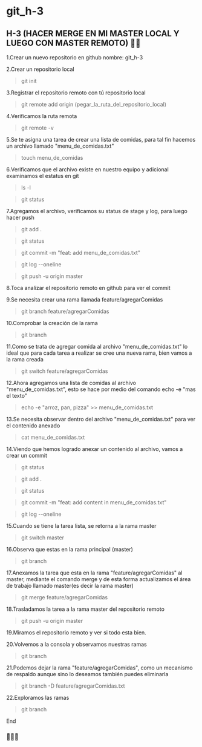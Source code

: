 # git_h-3

<h2> H-3 (HACER MERGE EN MI MASTER LOCAL Y LUEGO CON MASTER REMOTO) 👀👀 </h2>

1.Crear un nuevo repositorio en github nombre: git_h-3

2.Crear un repositorio local

>git init

3.Registrar el repositorio remoto con tú repositorio local

>git remote add origin (pegar_la_ruta_del_repositorio_local)

4.Verificamos la ruta remota

>git remote -v

5.Se te asigna una tarea de crear una lista de comidas, para tal fin hacemos un archivo llamado "menu_de_comidas.txt"

>touch menu_de_comidas

6.Verificamos que el archivo existe en nuestro equipo y adicional examinamos el estatus en git

>ls -l

>git status

7.Agregamos el archivo, verificamos su status de stage y log, para luego hacer push

>git add .

>git status

>git commit -m "feat: add menu_de_comidas.txt"

>git log --oneline

>git push -u origin master

8.Toca analizar el repositorio remoto en github para ver el commit

9.Se necesita crear una rama llamada feature/agregarComidas

>git branch feature/agregarComidas

10.Comprobar la creación de la rama

>git branch 

11.Como se trata de agregar comida al archivo "menu_de_comidas.txt" lo ideal que para cada tarea a realizar se cree una nueva rama, bien vamos a la rama creada

>git switch feature/agregarComidas

12.Ahora agregamos una lista de comidas al archivo "menu_de_comidas.txt", esto se hace por medio del comando echo -e "mas el texto"

>echo -e "arroz, pan, pizza" >> menu_de_comidas.txt

13.Se necesita observar dentro del archivo "menu_de_comidas.txt" para ver el contenido anexado

>cat menu_de_comidas.txt

14.Viendo que hemos logrado anexar un contenido al archivo, vamos a crear un commit

>git status

>git add .

>git status

>git commit -m "feat: add content in menu_de_comidas.txt"

>git log --oneline

15.Cuando se tiene la tarea lista, se retorna a la rama master

>git switch master

16.Observa que estas en la rama principal (master)

>git branch 

17.Anexamos la tarea que esta en la rama "feature/agregarComidas" al master, mediante el comando merge y de esta forma actualizamos el área de trabajo llamado master(es decir la rama master)

>git merge feature/agregarComidas

18.Trasladamos la tarea a la rama master del repositorio remoto

>git push -u origin master

19.Miramos el repositorio remoto y ver si todo esta bien.

20.Volvemos a la consola y observamos nuestras ramas

>git branch 

21.Podemos dejar la rama "feature/agregarComidas", como un mecanismo de respaldo aunque sino lo deseamos también puedes eliminarla

>git branch -D feature/agregarComidas.txt

22.Exploramos las ramas

>git branch

End
<h3>👏👏👏 </h3>
